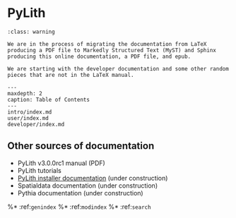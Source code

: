 # PyLith

```{admonition} Under construction
:class: warning

We are in the process of migrating the documentation from LaTeX producing a PDF file to Markedly Structured Text (MyST) and Sphinx producing this online documentation, a PDF file, and epub.

We are starting with the developer documentation and some other random pieces that are not in the LaTeX manual.
```


```{toctree}
---
maxdepth: 2
caption: Table of Contents
---
intro/index.md
user/index.md
developer/index.md
```

## Other sources of documentation

* PyLith v3.0.0rc1 manual (PDF)
* PyLith tutorials
* [PyLith installer documentation](https://geodynamics.github.io/pylith_installer) (under construction) 
* Spatialdata documentation (under construction)
* Pythia documentation (under construction)

%* :ref:`genindex`
%* :ref:`modindex`
%* :ref:`search`

